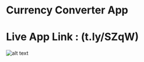 # Currency Converter App
# Live App Link : (t.ly/SZqW)

![alt text](https://media-exp1.licdn.com/dms/image/C5622AQErVd-dqv-dcw/feedshare-shrink_800/0/1633345386358?e=1637798400&v=beta&t=h-303Hcxzvy4YQfmKSeETlzhCPn_Vxz_ZpWB9FKz8yk)
